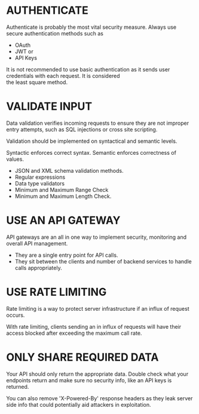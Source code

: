 # AUTHENTICATE

Authenticate is probably the most vital security measure. Always use secure authentication methods such as 
* OAuth
* JWT or
* API Keys

It is not recommended to use basic authentication as it sends user credentials with each request. It is considered  
the least square method.


# VALIDATE INPUT

Data validation verifies incoming requests to ensure they are not improper entry attempts, such as SQL injections 
or cross site scripting.

Validation should be implemented on syntactical and semantic levels.

Syntactic enforces correct syntax.
Semantic enforces correctness of values.


* JSON and XML schema validation methods.
* Regular expressions
* Data type validators 
* Minimum and Maximum Range Check
* Minimum and Maximum Length Check.

# USE AN API GATEWAY

API gateways are an all in one way to implement security, monitoring and overall API management.

* They are a single entry point for API calls.
* They sit between the clients and number of backend services to handle calls appropriately.


# USE RATE LIMITING

Rate limiting is a way to protect server infrastructure if an influx of request occurs.

With rate limiting, clients sending an in influx of requests will have their access blocked after exceeding the 
maximum call rate.


# ONLY SHARE REQUIRED DATA

Your API should only return the appropriate data. Double check what your endpoints return and make sure no 
security info, like an API keys is returned.

You can also remove 'X-Powered-By' response headers as they leak server side info that could potentially aid 
attackers in exploitation.



